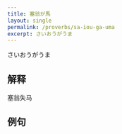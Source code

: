 ```yaml
---
title: 塞翁が馬
layout: single
permalink: /proverbs/sa-iou-ga-uma
excerpt: さいおうがうま
---
```


さいおうがうま

## 解释

塞翁失马

## 例句


